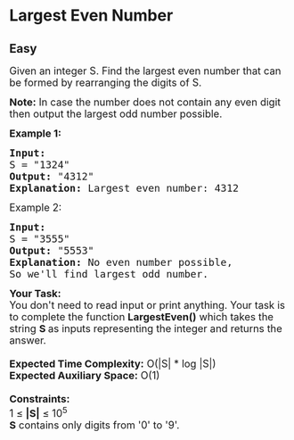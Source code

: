 # Largest Even Number
## Easy
<div class="problems_problem_content__Xm_eO"><p><span style="font-size:18px">Given an integer S. Find the largest even number that can be formed by rearranging the digits of S.</span></p>

<p><span style="font-size:18px"><strong>Note:</strong> In case the number does not contain any even digit then output the largest odd number possible.</span></p>

<p><span style="font-size:18px"><strong>Example 1:</strong></span></p>

<pre><span style="font-size:18px"><strong>Input:</strong>
S = "1324"
<strong>Output:</strong> "4312"
<strong>Explanation:</strong> Largest even number: 4312</span>
</pre>

<p><span style="font-size:18px">Example 2:</span></p>

<pre><span style="font-size:18px"><strong>Input:</strong>
S = "3555"
<strong>Output:</strong> "5553"
<strong>Explanation:</strong> No even number possible,
So we'll find largest odd number.</span>
</pre>

<p><span style="font-size:18px"><strong>Your Task:&nbsp;&nbsp;</strong><br>
You don't need to read input or print anything. Your task is to complete the function&nbsp;<strong>LargestEven()</strong>&nbsp;which takes the string <strong>S&nbsp;</strong>as inputs representing the integer&nbsp;and returns the answer.<br>
<br>
<strong>Expected Time Complexity:</strong>&nbsp;O(|S| * log |S|)<br>
<strong>Expected Auxiliary Space:</strong>&nbsp;O(1)<br>
<br>
<strong>Constraints:</strong><br>
1 ≤ <strong>|S|</strong> ≤ 10<sup>5</sup><br>
<strong>S</strong> contains only digits from '0' to '9'.</span></p>
</div>